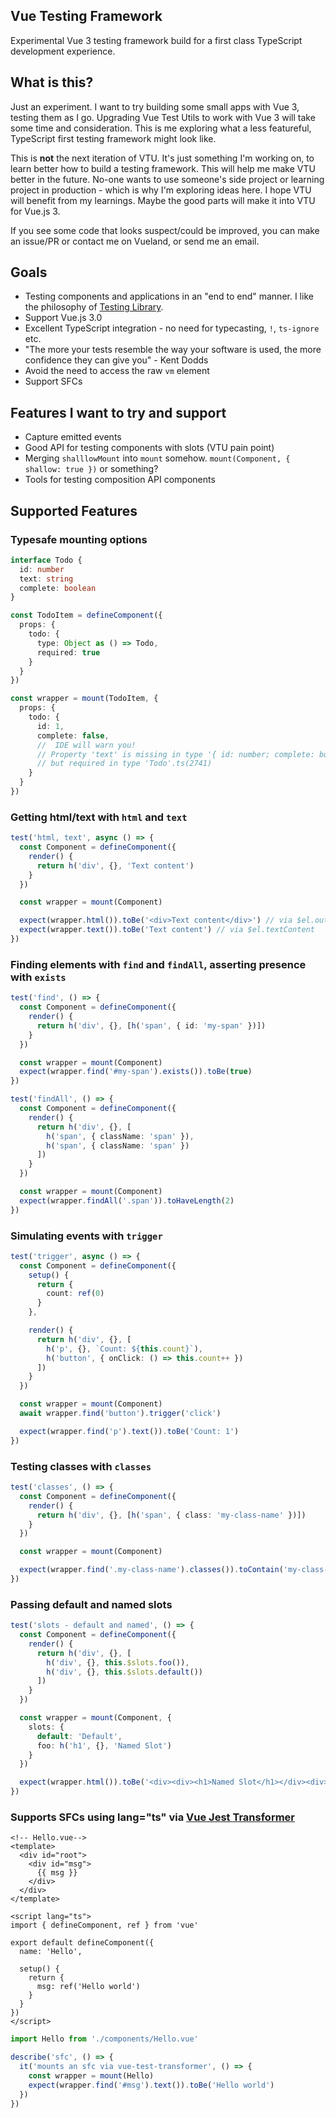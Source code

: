 ## Vue Testing Framework

Experimental Vue 3 testing framework build for a first class TypeScript development experience.

## What is this?

Just an experiment. I want to try building some small apps with Vue 3, testing them as I go. Upgrading Vue Test Utils to work with Vue 3 will take some time and consideration. This is me exploring what a less featureful, TypeScript first testing framework might look like.

This is **not** the next iteration of VTU. It's just something I'm working on, to learn better how to build a testing framework. This will help me make VTU better in the future. No-one wants to use someone's side project or learning project in production - which is why I'm exploring ideas here. I hope VTU will benefit from my learnings. Maybe the good parts will make it into VTU for Vue.js 3.

If you see some code that looks suspect/could be improved, you can make an issue/PR or contact me on Vueland, or send me an email.

## Goals

- Testing components and applications in an "end to end" manner. I like the philosophy of [Testing Library](https://testing-library.com/).
- Support Vue.js 3.0
- Excellent TypeScript integration - no need for typecasting, `!`, `ts-ignore` etc.
- "The more your tests resemble the way your software is used, the more confidence they can give you" - Kent Dodds
- Avoid the need to access the raw `vm` element
- Support SFCs

## Features I want to try and support

- Capture emitted events
- Good API for testing components with slots (VTU pain point)
- Merging `shalllowMount` into `mount` somehow. `mount(Component, { shallow: true })` or something?
- Tools for testing composition API components

## Supported Features

### Typesafe mounting options

```ts
interface Todo {
  id: number
  text: string
  complete: boolean
}

const TodoItem = defineComponent({
  props: {
    todo: {
      type: Object as () => Todo,
      required: true
    }
  }
})

const wrapper = mount(TodoItem, {
  props: {
    todo: {
      id: 1,
      complete: false, 
      //  IDE will warn you!
      // Property 'text' is missing in type '{ id: number; complete: boolean; }' 
      // but required in type 'Todo'.ts(2741)
    }
  }
})
```

### Getting html/text with `html` and `text`

```ts
test('html, text', async () => {
  const Component = defineComponent({
    render() {
      return h('div', {}, 'Text content')
    }
  })

  const wrapper = mount(Component)

  expect(wrapper.html()).toBe('<div>Text content</div>') // via $el.outerHTML
  expect(wrapper.text()).toBe('Text content') // via $el.textContent
})
```
### Finding elements with `find` and `findAll`, asserting presence with `exists`

```ts
test('find', () => {
  const Component = defineComponent({
    render() {
      return h('div', {}, [h('span', { id: 'my-span' })])
    }
  })

  const wrapper = mount(Component)
  expect(wrapper.find('#my-span').exists()).toBe(true)
})

test('findAll', () => {
  const Component = defineComponent({
    render() {
      return h('div', {}, [
        h('span', { className: 'span' }),
        h('span', { className: 'span' })
      ])
    }
  })

  const wrapper = mount(Component)
  expect(wrapper.findAll('.span')).toHaveLength(2)
})
```

### Simulating events with `trigger`

```ts
test('trigger', async () => {
  const Component = defineComponent({
    setup() {
      return {
        count: ref(0)
      }
    },

    render() {
      return h('div', {}, [
        h('p', {}, `Count: ${this.count}`),
        h('button', { onClick: () => this.count++ })
      ])
    }
  })

  const wrapper = mount(Component)
  await wrapper.find('button').trigger('click')

  expect(wrapper.find('p').text()).toBe('Count: 1')
})
```

### Testing classes with `classes`

```ts
test('classes', () => {
  const Component = defineComponent({
    render() {
      return h('div', {}, [h('span', { class: 'my-class-name' })])
    }
  })

  const wrapper = mount(Component)

  expect(wrapper.find('.my-class-name').classes()).toContain('my-class-name')
})
```

### Passing default and named slots

```ts
test('slots - default and named', () => {
  const Component = defineComponent({
    render() {
      return h('div', {}, [
        h('div', {}, this.$slots.foo()),
        h('div', {}, this.$slots.default())
      ])
    }
  })

  const wrapper = mount(Component, {
    slots: {
      default: 'Default',
      foo: h('h1', {}, 'Named Slot')
    }
  })

  expect(wrapper.html()).toBe('<div><div><h1>Named Slot</h1></div><div>Default</div></div>')
})
```

### Supports SFCs using lang="ts" via [Vue Jest Transformer](https://github.com/lmiller1990/vue-jest-transformer) 

```vue
<!-- Hello.vue-->
<template>
  <div id="root">
    <div id="msg">
      {{ msg }}
    </div>
  </div>
</template>

<script lang="ts">
import { defineComponent, ref } from 'vue'

export default defineComponent({
  name: 'Hello',

  setup() {
    return {
      msg: ref('Hello world')
    }
  }
})
</script>
```

```ts
import Hello from './components/Hello.vue'

describe('sfc', () => {
  it('mounts an sfc via vue-test-transformer', () => {
    const wrapper = mount(Hello)
    expect(wrapper.find('#msg').text()).toBe('Hello world')
  })
})
```